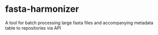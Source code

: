 # fasta-harmonizer
A tool for batch processing large fasta files and accompanying metadata table to repositories via API
